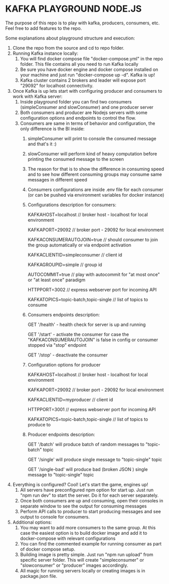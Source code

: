 # KAFKA PLAYGROUND NODE.JS

The purpose of this repo is to play with kafka, producers, consumers, etc. Feel free to add features to the repo.

Some explanations about playground structure and execution:

1. Clone the repo from the source and cd to repo folder.
2. Running Kafka instance locally: 
   1. You will find docker compose file "docker-compose.yml" in the repo folder. This file contains all you need to run Kafka locally
   2. Be sure you have docker engine and docker compose installed on your machine and just run "docker-compose up -d". Kafka is up!
   3. Kafka cluster contains 2 brokers and leader will expose port "29092" for localhost connectivity.
3. Once Kafka is up lets start with configuring producer and consumers to work with Kafka server:
   1. Inside playground folder you can find two consumers (simpleConsumer and slowConsumer) and one producer server
   2. Both consumers and producer are Nodejs servers with some configuration options and endpoints to control the flow.
   3. Consumers are same in terms of behavior and configuration, the only difference is the BI inside:
      1. simpleConsumer will print to console the consumed message and that's it :)
      2. slowConsumer will perform kind of heavy computation before printing the consumed message to the screen
      3. The reason for that is to show the difference in consuming speed and to see how different consuming groups may consume same messages in different speed
      4. Consumers configurations are inside .env file for each consumer (or can be pushed via environment variables for docker instance)
      5. Configurations description for consumers:

         KAFKAHOST=localhost // broker host - localhost for local environment
      
         KAFKAPORT=29092 // broker port - 29092 for local environment 
      
         KAFKACONSUMERAUTOJOIN=true // should consumer to join the group automatically or via endpoint activation
      
         KAFKACLIENTID=simpleconsumer // client id
      
         KAFKAGROUPID=simple // group id
      
         AUTOCOMMIT=true // play with autocommit for "at most once" or "at least once" paradigm
      
         HTTPPORT=3002 // express webserver port for incoming API
      
         KAFKATOPICS=topic-batch,topic-single // list of topics to consume
      6. Consumers endpoints description:
      
            GET '/health' - health check for server is up and running
      
            GET '/start' - activate the consumer for case the "KAFKACONSUMERAUTOJOIN" is false in config or consumer stopped via "stop" endpoint
      
            GET '/stop' - deactivate the consumer
      7. Configuration options for producer

         KAFKAHOST=localhost // broker host - localhost for local environment

         KAFKAPORT=29092 // broker port - 29092 for local environment

         KAFKACLIENTID=myproducer // client id
      
         HTTPPORT=3001 // express webserver port for incoming API
      
         KAFKATOPICS=topic-batch,topic-single // list of topics to produce to
      8. Producer endpoints description:
      
          GET '/batch' will produce batch of random messages to "topic-batch" topic 
      
         GET '/single' will produce single message to "topic-single" topic

         GET '/single-bad' will produce bad (broken JSON ) single message to "topic-single" topic
4. Everything is configured? Cool! Let's start the game, engines up!
   1. All servers have preconfigured npm option for start up. Just run "npm run dev" to start the server. Do it for each server separately.
   2. Once both consumers are up and consuming, open their consoles in separate window to see the output for consuming messages
   3. Perform API calls to producer to start producing messages and see output to console for consumers.
5. Additional options:
   1. You may want to add more consumers to the same group. At this case the easiest option is to build docker image and add it to docker-compose with relevant configurations
   2. You can find the commented example for running consumer as part of docker compose setup.
   3. Building image is pretty simple. Just run "npm run upload" from specific server folder. This will create "simpleconsumer" or "slowconsumer" or "producer" images accordingly.
   4. All magic for running servers locally or creating images is in package.json file.
